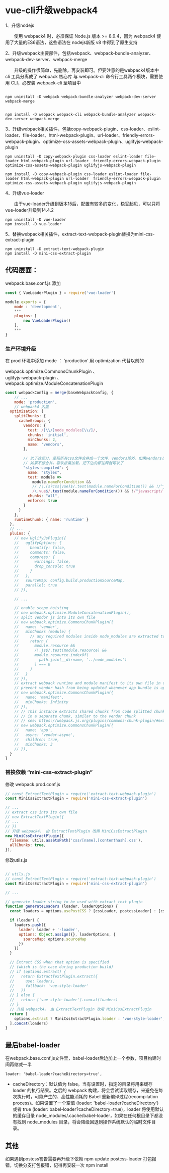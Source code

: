 # vue-cli升级webpack4

1、升级nodejs

　　使用 webpack4 时，必须保证 Node.js 版本 >= 8.9.4，因为 webpack4 使用了大量的ES6语法，这些语法在 nodejs新版 v8 中得到了原生支持

2、升级webpack主要部件，包括webpack、webpack-bundle-analyzer、webpack-dev-server、webpack-merge

　　升级的操作很简单，先删除，再安装即可。但要注意的是webpack4版本中 cli 工具分离成了 webpack 核心库 与 webpack-cli 命令行工具两个模块，需要使用 CLI，必安装 webpack-cli 至项目中
```shell

npm uninstall -D webpack webpack-bundle-analyzer webpack-dev-server webpack-merge


npm install -D webpack webpack-cli webpack-bundle-analyzer webpack-dev-server webpack-merge

```
3、升级webpack相关插件，包括copy-webpack-plugin、css-loader、eslint-loader、file-loader、html-webpack-plugin、url-loader、friendly-errors-webpack-plugin、optimize-css-assets-webpack-plugin、uglifyjs-webpack-plugin

```shell
npm uninstall -D copy-webpack-plugin css-loader eslint-loader file-loader html-webpack-plugin url-loader  friendly-errors-webpack-plugin optimize-css-assets-webpack-plugin uglifyjs-webpack-plugin

npm install -D copy-webpack-plugin css-loader eslint-loader file-loader html-webpack-plugin url-loader  friendly-errors-webpack-plugin optimize-css-assets-webpack-plugin uglifyjs-webpack-plugin

```
4、升级vue-loader

　　由于vue-loader升级到版本15后，配置有较多的变化，稳妥起见，可以只将vue-loader升级到14.4.2

```shell
npm uninstall -D vue-loader
npm install -D vue-loader
```

5、替换webpack相关插件，extract-text-webpack-plugin替换为mini-css-extract-plugin
```shell
npm uninstall -D extract-text-webpack-plugin
npm install -D mini-css-extract-plugin
```

## 代码层面：
webpack.base.conf.js 添加
```js
const { VueLoaderPlugin } = require('vue-loader')

module.exports = {
    mode : 'development',
    ***
    plugins: [
        new VueLoaderPlugin()
    ],
    ***
}

```

### 生产环境升级

在 prod 环境中添加 mode ： ‘production’ 
用 optimization 代替以前的 

webpack.optimize.CommonsChunkPlugin 、  
uglifyjs-webpack-plugin 、  
webpack.optimize.ModuleConcatenationPlugin

```js
const webpackConfig = merge(baseWebpackConfig, {
    // ...
    mode: 'production',
    // webpack4 内置
  optimization: {
    splitChunks: {
      cacheGroups: {
        vendors: {
          test: /[\\/]node_modules[\\/]/,
          chunks: 'initial',
          minChunks: 2,
          name: 'vendors',
        },
       
        // 以下这部分，是把所有css文件合并成一个文件，vendors除外，如果vendors也打包进去，把注释的那行替换一下
        // 如果不想合并，喜欢按需加载，把下边的都注释就可以了
        "styles-compiled": {
          name: "styles",
          test: module =>
            module.nameForCondition &&
            // /\.(s?css|vue)$/.test(module.nameForCondition()) && !/^javascript/.test(module.type),
            /\.vue$/.test(module.nameForCondition()) && !/^javascript/.test(module.type),
          chunks: "all",
          enforce: true
        }
      }
    },
    runtimeChunk: { name: 'runtime' }
  },
  // ...
  pluins: {
    // new UglifyJsPlugin({
    //   uglifyOptions: {
    //     beautify: false,
    //     comments: false,
    //     compress: {
    //       warnings: false,
    //       drop_console: true
    //     }
    //   },
    //   sourceMap: config.build.productionSourceMap,
    //   parallel: true
    // }),

    // ...

    // enable scope hoisting
    // new webpack.optimize.ModuleConcatenationPlugin(),
    // split vendor js into its own file
    // new webpack.optimize.CommonsChunkPlugin({
    //   name: 'vendor',
    //   minChunks (module) {
    //     // any required modules inside node_modules are extracted to vendor
    //     return (
    //       module.resource &&
    //       /\.js$/.test(module.resource) &&
    //       module.resource.indexOf(
    //         path.join(__dirname, '../node_modules')
    //       ) === 0
    //     )
    //   }
    // }),
    // extract webpack runtime and module manifest to its own file in order to
    // prevent vendor hash from being updated whenever app bundle is updated
    // new webpack.optimize.CommonsChunkPlugin({
    //   name: 'manifest',
    //   minChunks: Infinity
    // }),
    // // This instance extracts shared chunks from code splitted chunks and bundles them
    // // in a separate chunk, similar to the vendor chunk
    // // see: https://webpack.js.org/plugins/commons-chunk-plugin/#extra-async-commons-chunk
    // new webpack.optimize.CommonsChunkPlugin({
    //   name: 'app',
    //   async: 'vendor-async',
    //   children: true,
    //   minChunks: 3
    // }),
  }
}

```

### 替换依赖 “mini-css-extract-plugin”

修改 webpack.prod.conf.js 
```js
// const ExtractTextPlugin = require('extract-text-webpack-plugin')
const MiniCssExtractPlugin = require('mini-css-extract-plugin')

// ...
// extract css into its own file
// new ExtractTextPlugin({
// ...
// })
// 升级 webpack4， 由 ExtractTextPlugin 改用 MiniCssExtractPlugin
new MiniCssExtractPlugin({
  filename: utils.assetsPath('css/[name].[contenthash].css'),
  allChunks: true,
}),

```

修改utils.js 
```js

// utils.js
// const ExtractTextPlugin = require('extract-text-webpack-plugin')
const MiniCssExtractPlugin = require('mini-css-extract-plugin')

// ...

// generate loader string to be used with extract text plugin
function generateLoaders (loader, loaderOptions) {
  const loaders = options.usePostCSS ? [cssLoader, postcssLoader] : [cssLoader]

  if (loader) {
    loaders.push({
      loader: loader + '-loader',
      options: Object.assign({}, loaderOptions, {
        sourceMap: options.sourceMap
      })
    })
  }

  // Extract CSS when that option is specified
  // (which is the case during production build)
  // if (options.extract) {
  //   return ExtractTextPlugin.extract({
  //     use: loaders,
  //     fallback: 'vue-style-loader'
  //   })
  // } else {
  //   return ['vue-style-loader'].concat(loaders)
  // }
  // 升级 webpack4， 由 ExtractTextPlugin 改用 MiniCssExtractPlugin
  return [
    options.extract ? MiniCssExtractPlugin.loader : 'vue-style-loader',
  ].concat(loaders)
}

```

## 最后babel-loader
在webpack.base.conf.js文件里，babel-loader后边加上一个参数，项目构建时间再缩减一半
```
loader: 'babel-loader?cacheDirectory=true',
```
- cacheDirectory：默认值为 false。当有设置时，指定的目录将用来缓存 loader 的执行结果。之后的 webpack 构建，将会尝试读取缓存，来避免在每次执行时，可能产生的、高性能消耗的 Babel 重新编译过程(recompilation process)。如果设置了一个空值 (loader: 'babel-loader?cacheDirectory') 或者 true (loader: babel-loader?cacheDirectory=true)，loader 将使用默认的缓存目录 node_modules/.cache/babel-loader，如果在任何根目录下都没有找到 node_modules 目录，将会降级回退到操作系统默认的临时文件目录。


## 其他
如果遇到postcss警告需要再升级下依赖
npm update  postcss-loader
打包报错，切换分支打包报错，记得再安装一次
npm install
